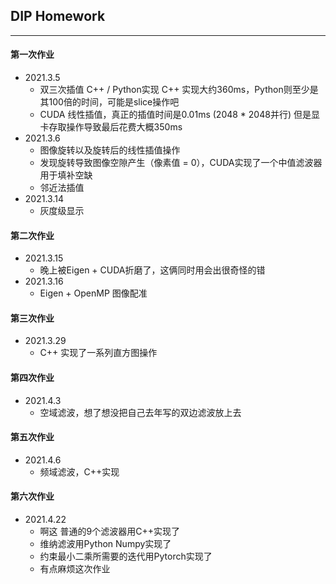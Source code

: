 ## DIP Homework
---
#### 第一次作业
- 2021.3.5
    - 双三次插值 C++ / Python实现 C++ 实现大约360ms，Python则至少是其100倍的时间，可能是slice操作吧
    - CUDA 线性插值，真正的插值时间是0.01ms (2048 * 2048并行) 但是显卡存取操作导致最后花费大概350ms
- 2021.3.6
    - 图像旋转以及旋转后的线性插值操作
    - 发现旋转导致图像空隙产生（像素值 = 0），CUDA实现了一个中值滤波器用于填补空缺
    - 邻近法插值
- 2021.3.14
    - 灰度级显示
#### 第二次作业
- 2021.3.15
  - 晚上被Eigen + CUDA折磨了，这俩同时用会出很奇怪的错
- 2021.3.16
  - Eigen + OpenMP 图像配准
#### 第三次作业
- 2021.3.29
  - C++ 实现了一系列直方图操作
#### 第四次作业
- 2021.4.3
  - 空域滤波，想了想没把自己去年写的双边滤波放上去
#### 第五次作业
- 2021.4.6
  - 频域滤波，C++实现
#### 第六次作业
- 2021.4.22
  - 啊这 普通的9个滤波器用C++实现了
  - 维纳滤波用Python Numpy实现了
  - 约束最小二乘所需要的迭代用Pytorch实现了
  - 有点麻烦这次作业